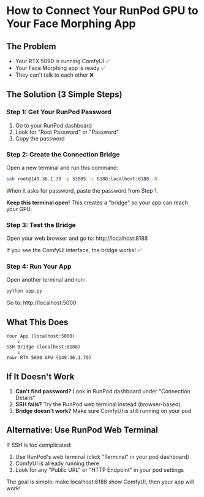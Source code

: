 # How to Connect Your RunPod GPU to Your Face Morphing App

## The Problem
- Your RTX 5090 is running ComfyUI ✅
- Your Face Morphing app is ready ✅
- They can't talk to each other ❌

## The Solution (3 Simple Steps)

### Step 1: Get Your RunPod Password
1. Go to your RunPod dashboard
2. Look for "Root Password" or "Password" 
3. Copy the password

### Step 2: Create the Connection Bridge
Open a new terminal and run this command:
```bash
ssh root@149.36.1.79 -p 33805 -L 8188:localhost:8188 -N
```

When it asks for password, paste the password from Step 1.

**Keep this terminal open!** This creates a "bridge" so your app can reach your GPU.

### Step 3: Test the Bridge
Open your web browser and go to: http://localhost:8188

If you see the ComfyUI interface, the bridge works! ✅

### Step 4: Run Your App
Open another terminal and run:
```bash
python app.py
```

Go to: http://localhost:5000

## What This Does
```
Your App (localhost:5000) 
    ↓
SSH Bridge (localhost:8188)
    ↓
Your RTX 5090 GPU (149.36.1.79)
```

## If It Doesn't Work
1. **Can't find password?** Look in RunPod dashboard under "Connection Details"
2. **SSH fails?** Try the RunPod web terminal instead (browser-based)
3. **Bridge doesn't work?** Make sure ComfyUI is still running on your pod

## Alternative: Use RunPod Web Terminal
If SSH is too complicated:
1. Use RunPod's web terminal (click "Terminal" in your pod dashboard)
2. ComfyUI is already running there
3. Look for any "Public URL" or "HTTP Endpoint" in your pod settings

The goal is simple: make localhost:8188 show ComfyUI, then your app will work!